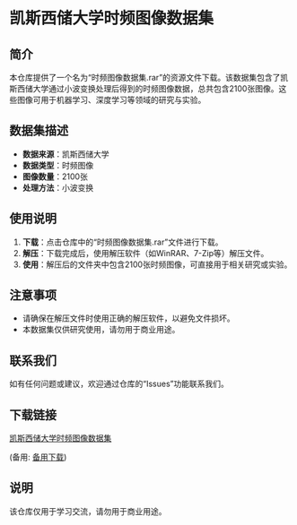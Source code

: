 # 凯斯西储大学时频图像数据集

## 简介

本仓库提供了一个名为“时频图像数据集.rar”的资源文件下载。该数据集包含了凯斯西储大学通过小波变换处理后得到的时频图像数据，总共包含2100张图像。这些图像可用于机器学习、深度学习等领域的研究与实验。

## 数据集描述

- **数据来源**：凯斯西储大学
- **数据类型**：时频图像
- **图像数量**：2100张
- **处理方法**：小波变换

## 使用说明

1. **下载**：点击仓库中的“时频图像数据集.rar”文件进行下载。
2. **解压**：下载完成后，使用解压软件（如WinRAR、7-Zip等）解压文件。
3. **使用**：解压后的文件夹中包含2100张时频图像，可直接用于相关研究或实验。

## 注意事项

- 请确保在解压文件时使用正确的解压软件，以避免文件损坏。
- 本数据集仅供研究使用，请勿用于商业用途。

## 联系我们

如有任何问题或建议，欢迎通过仓库的“Issues”功能联系我们。

## 下载链接
[凯斯西储大学时频图像数据集](https://pan.quark.cn/s/efd35596af90) 

(备用: [备用下载](https://pan.baidu.com/s/1XSON8oEQjSipWnxtrb63uA?pwd=1234))

## 说明

该仓库仅用于学习交流，请勿用于商业用途。
